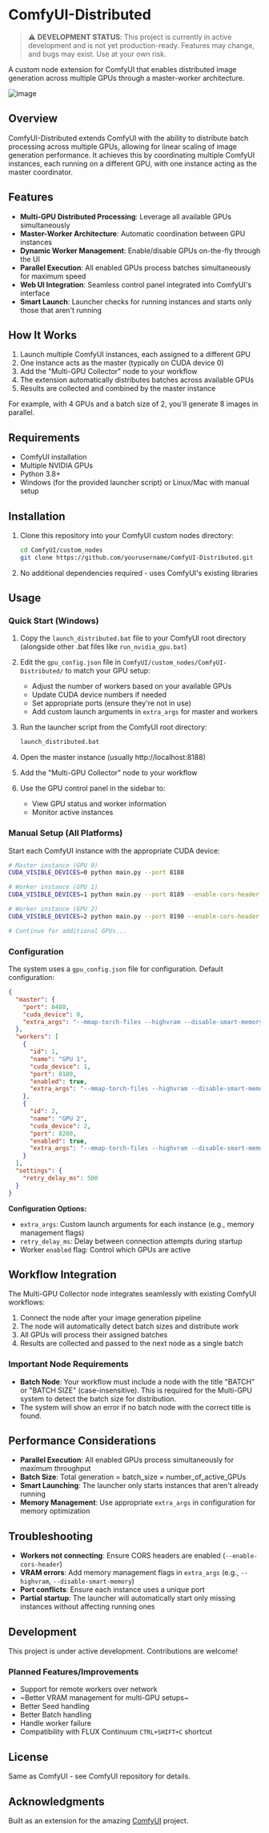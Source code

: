 # ComfyUI-Distributed

> ⚠️ **DEVELOPMENT STATUS**: This project is currently in active development and is not yet production-ready. Features may change, and bugs may exist. Use at your own risk.

A custom node extension for ComfyUI that enables distributed image generation across multiple GPUs through a master-worker architecture.

![image](https://github.com/user-attachments/assets/1e95e9e6-5237-4b24-8500-ac3b2703a1ea)

## Overview

ComfyUI-Distributed extends ComfyUI with the ability to distribute batch processing across multiple GPUs, allowing for linear scaling of image generation performance. It achieves this by coordinating multiple ComfyUI instances, each running on a different GPU, with one instance acting as the master coordinator.

## Features

- **Multi-GPU Distributed Processing**: Leverage all available GPUs simultaneously
- **Master-Worker Architecture**: Automatic coordination between GPU instances
- **Dynamic Worker Management**: Enable/disable GPUs on-the-fly through the UI
- **Parallel Execution**: All enabled GPUs process batches simultaneously for maximum speed
- **Web UI Integration**: Seamless control panel integrated into ComfyUI's interface
- **Smart Launch**: Launcher checks for running instances and starts only those that aren't running

## How It Works

1. Launch multiple ComfyUI instances, each assigned to a different GPU
2. One instance acts as the master (typically on CUDA device 0)
3. Add the "Multi-GPU Collector" node to your workflow
4. The extension automatically distributes batches across available GPUs
5. Results are collected and combined by the master instance

For example, with 4 GPUs and a batch size of 2, you'll generate 8 images in parallel.

## Requirements

- ComfyUI installation
- Multiple NVIDIA GPUs
- Python 3.8+
- Windows (for the provided launcher script) or Linux/Mac with manual setup

## Installation

1. Clone this repository into your ComfyUI custom nodes directory:
   ```bash
   cd ComfyUI/custom_nodes
   git clone https://github.com/yourusername/ComfyUI-Distributed.git
   ```

2. No additional dependencies required - uses ComfyUI's existing libraries

## Usage

### Quick Start (Windows)

1. Copy the `launch_distributed.bat` file to your ComfyUI root directory (alongside other .bat files like `run_nvidia_gpu.bat`)

2. Edit the `gpu_config.json` file in `ComfyUI/custom_nodes/ComfyUI-Distributed/` to match your GPU setup:
   - Adjust the number of workers based on your available GPUs
   - Update CUDA device numbers if needed
   - Set appropriate ports (ensure they're not in use)
   - Add custom launch arguments in `extra_args` for master and workers

3. Run the launcher script from the ComfyUI root directory:
   ```bash
   launch_distributed.bat
   ```

4. Open the master instance (usually http://localhost:8188)

5. Add the "Multi-GPU Collector" node to your workflow

6. Use the GPU control panel in the sidebar to:
   - View GPU status and worker information
   - Monitor active instances

### Manual Setup (All Platforms)

Start each ComfyUI instance with the appropriate CUDA device:

```bash
# Master instance (GPU 0)
CUDA_VISIBLE_DEVICES=0 python main.py --port 8188

# Worker instance (GPU 1)
CUDA_VISIBLE_DEVICES=1 python main.py --port 8189 --enable-cors-header

# Worker instance (GPU 2)
CUDA_VISIBLE_DEVICES=2 python main.py --port 8190 --enable-cors-header

# Continue for additional GPUs...
```

### Configuration

The system uses a `gpu_config.json` file for configuration. Default configuration:

```json
{
  "master": {
    "port": 8480,
    "cuda_device": 0,
    "extra_args": "--mmap-torch-files --highvram --disable-smart-memory"
  },
  "workers": [
    {
      "id": 1,
      "name": "GPU 1",
      "cuda_device": 1,
      "port": 8180,
      "enabled": true,
      "extra_args": "--mmap-torch-files --highvram --disable-smart-memory"
    },
    {
      "id": 2,
      "name": "GPU 2",
      "cuda_device": 2,
      "port": 8280,
      "enabled": true,
      "extra_args": "--mmap-torch-files --highvram --disable-smart-memory"
    }
  ],
  "settings": {
    "retry_delay_ms": 500
  }
}
```

**Configuration Options:**
- `extra_args`: Custom launch arguments for each instance (e.g., memory management flags)
- `retry_delay_ms`: Delay between connection attempts during startup
- Worker `enabled` flag: Control which GPUs are active

## Workflow Integration

The Multi-GPU Collector node integrates seamlessly with existing ComfyUI workflows:

1. Connect the node after your image generation pipeline
2. The node will automatically detect batch sizes and distribute work
3. All GPUs will process their assigned batches
4. Results are collected and passed to the next node as a single batch

### Important Node Requirements

- **Batch Node**: Your workflow must include a node with the title "BATCH" or "BATCH SIZE" (case-insensitive). This is required for the Multi-GPU system to detect the batch size for distribution.
- The system will show an error if no batch node with the correct title is found.

## Performance Considerations

- **Parallel Execution**: All enabled GPUs process simultaneously for maximum throughput
- **Batch Size**: Total generation = batch_size × number_of_active_GPUs
- **Smart Launching**: The launcher only starts instances that aren't already running
- **Memory Management**: Use appropriate `extra_args` in configuration for memory optimization

## Troubleshooting

- **Workers not connecting**: Ensure CORS headers are enabled (`--enable-cors-header`)
- **VRAM errors**: Add memory management flags in `extra_args` (e.g., `--highvram`, `--disable-smart-memory`)
- **Port conflicts**: Ensure each instance uses a unique port
- **Partial startup**: The launcher will automatically start only missing instances without affecting running ones

## Development

This project is under active development. Contributions are welcome!

### Planned Features/Improvements

- Support for remote workers over network
- ~Better VRAM management for multi-GPU setups~
- Better Seed handling
- Better Batch handling
- Handle worker failure
- Compatibility with FLUX Continuum `CTRL+SHIFT+C` shortcut

## License

Same as ComfyUI - see ComfyUI repository for details.

## Acknowledgments

Built as an extension for the amazing [ComfyUI](https://github.com/comfyanonymous/ComfyUI) project.
